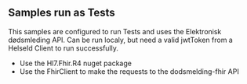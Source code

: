 ## Samples run as Tests
This samples are configured to run Tests and uses the Elektronisk dødsmleding API. Can be run localy, but need a valid jwtToken from a HelseId Client to run successfully.

* Use the Hl7.Fhir.R4 nuget package
* Use the FhirClient to make the requests to the dodsmelding-fhir API